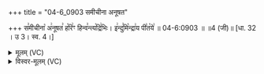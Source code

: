 +++
title = "04-6_0903 समीचीना अनूषत"

+++
स꣣मीचीना꣡ अ꣢नूषत꣣ ह꣡रि꣢ꣳ हिन्व꣣न्त्य꣡द्रि꣢भिः। इ꣢न्दु꣣मि꣡न्द्रा꣢य पी꣣त꣡ये꣢ ॥ 04-6:0903 ॥ ॥4 (जी)॥ [धा. 32 । उ 3। स्व. 4।]

<details><summary>मूलम् (VC)</summary>

स꣣मीचीना꣡ अ꣢नूषत꣣ ह꣡रि꣢ꣳ हिन्व꣣न्त्य꣡द्रि꣢भिः । इ꣢न्दु꣣मि꣡न्द्रा꣢य पी꣣त꣡ये꣢ ॥९०३॥
</details>

<details><summary>विस्वर-मूलम् (VC)</summary>

समीचीना अनूषत हरिꣳ हिन्वन्त्यद्रिभिः । इन्दुमिन्द्राय पीतये ॥९०३॥
</details>